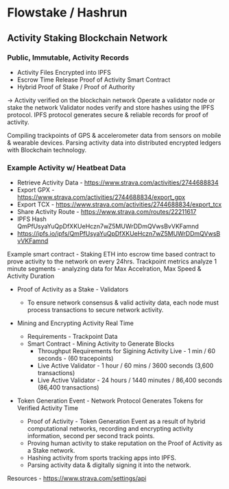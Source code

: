 # Flowstake / Hashrun

## Activity Staking Blockchain Network

### Public, Immutable, Activity Records

* Activity Files Encrypted into IPFS
* Escrow Time Release Proof of Activity Smart Contract 
* Hybrid Proof of Stake / Proof of Authority 

-> Activity verified on the blockchain network
Operate a validator node or stake the network 
Validator nodes verify and store hashes using the IPFS protocol.
IPFS protocol generates secure & reliable records for proof of activity.

Compiling trackpoints of GPS & accelerometer data from sensors on mobile & wearable devices.
Parsing activity data into distributed encrypted ledgers with Blockchain technology. 

### Example Activity w/ Heatbeat Data
* Retrieve Activity Data - https://www.strava.com/activities/2744688834
* Export GPX - https://www.strava.com/activities/2744688834/export_gpx
* Export TCX - https://www.strava.com/activities/2744688834/export_tcx
* Share Activity Route - https://www.strava.com/routes/22211617
* IPFS Hash  QmPfUsyaYuQpDfXKUeHczn7wZ5MUWrDDmQVwsBvVKFamnd
* https://ipfs.io/ipfs/QmPfUsyaYuQpDfXKUeHczn7wZ5MUWrDDmQVwsBvVKFamnd

Example smart contract - Staking ETH into escrow time based contract to prove activity to the network on every 24hrs. 
Trackpoint metrics analyze 1 minute segments - analyzing data for Max Accelration, Max Speed & Activity Duration

-  Proof of Activity as a Stake - Validators
    - To ensure network consensus & valid activity data, each node must process transactions to secure network activity.

- Mining and Encrypting Activity Real Time
    - Requirements - Trackpoint Data
    - Smart Contract - Mining Activity to Generate Blocks
        - Throughput Requirements for Sigining Activity Live - 1 min / 60 seconds - (60 tracepoints)
        - Live Active Validator - 1 hour / 60 mins / 3600 seconds (3,600 transactions)
        - Live Active Validator - 24 hours / 1440 minutes / 86,400 seconds (86,400 transactions) 

- Token Generation Event - Network Protocol Generates Tokens for Verified Activity Time
    - Proof of Activity - Token Generation Event as a result of hybrid computational networks, recording and encrypting activity information, second per second track points.
    - Proving human activity to stake reputation on the Proof of Activity as a Stake network.
    - Hashing activity from sports tracking apps into IPFS.
    - Parsing activity data & digitally signing it into the network.
    
   

Resources - https://www.strava.com/settings/api
